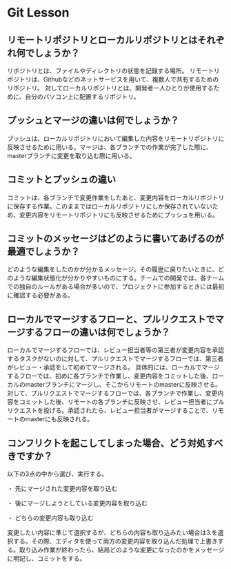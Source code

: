 # Git Lesson

## リモートリポジトリとローカルリポジトリとはそれぞれ何でしょうか？
リポジトリとは、ファイルやディレクトリの状態を記録する場所。
リモートリポジトリは、Githubなどのネットサービスを用いて、複数人で共有するためのリポジトリ。
対してローカルリポジトリとは、開発者一人ひとりが使用するために、自分のパソコン上に配置するリポジトリ。


## プッシュとマージの違いは何でしょうか？
プッシュは、ローカルリポジトリにおいて編集した内容をリモートリポジトリに反映させるために用いる。マージは、各ブランチでの作業が完了した際に、masterブランチに変更を取り込む際に用いる。

## コミットとプッシュの違い
コミットは、各ブランチで変更作業をしたあと、変更内容をローカルリポジトリに保存する作業。このままではローカルリポジトリにしか保存されていないため、変更内容をリモートリポジトリにも反映させるためにプッシュを用いる。

## コミットのメッセージはどのように書いてあげるのが最適でしょうか？
どのような編集をしたのかが分かるメッセージ。その履歴に戻りたいときに、どのような編集状態化が分かりやすいものにする。チームでの開発では、各チームでの独自のルールがある場合が多いので、プロジェクトに参加するときには最初に確認する必要がある。


## ローカルでマージするフローと、プルリクエストでマージするフローの違いは何でしょうか？
ローカルでマージするフローでは、レビュー担当者等の第三者が変更内容を承認するタスクがないのに対して、プルリクエストでマージするフローでは、第三者がレビュー・承認をして初めてマージされる。
具体的には、ローカルでマージするフローでは、初めに各ブランチで作業し、変更内容をコミットした後、ローカルのmasterブランチにマージし、そこからリモートのmasterに反映させる。対して、プルリクエストでマージするフローでは、各ブランチで作業し、変更内容をコミットした後、リモートの各ブランチに反映させ、レビュー担当者にプルリクエストを投げる。承認されたら、レビュー担当者がマージすることで、リモートのmasterにも反映される。


## コンフリクトを起こしてしまった場合、どう対処すべきですか？
以下の3点の中から選び、実行する。

・ 先にマージされた変更内容を取り込む

・ 後にマージしようとしている変更内容を取り込む

・ どちらの変更内容も取り込む

変更したい内容に準じて選択するが、どちらの内容も取り込みたい場合は3.を選択する。その際、エディタを使って両方の変更内容を取り込んだ処理で上書きする。取り込み作業が終わったら、結局どのような変更になったのかをメッセージに明記し、コミットをする。
